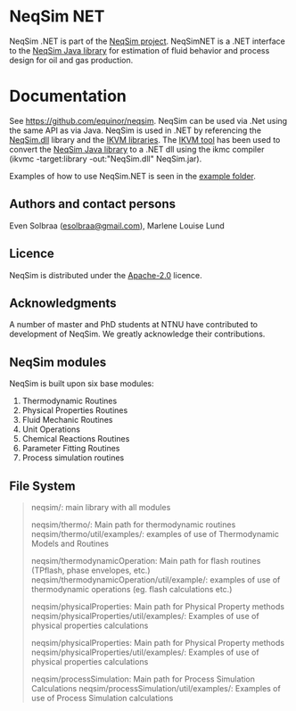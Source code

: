 # NeqSim NET
NeqSim .NET is part of the [NeqSim project](https://equinor.github.io/neqsimhome/). NeqSimNET is a .NET interface to the [NeqSim Java library](https://github.com/equinor/neqsim) for estimation of fluid behavior and process design for oil and gas production.

# Documentation
See https://github.com/equinor/neqsim. NeqSim can be used via .Net using the same API as via Java. NeqSim is used in .NET by referencing the [NeqSim.dll](https://github.com/equinor/neqsimNET/tree/master/lib) library and the [IKVM libraries](https://github.com/equinor/neqsimNET/tree/master/ikvm-bin). The [IKVM tool](https://www.ikvm.net/) has been used to convert the [NeqSim Java library](https://github.com/equinor/neqsim) to a .NET dll using the ikmc compiler (ikvmc -target:library -out:"NeqSim.dll" NeqSim.jar).

Examples of how to use NeqSim.NET is seen in the [example folder](https://github.com/equinor/neqsimNET/tree/master/examples).

## Authors and contact persons
Even Solbraa (esolbraa@gmail.com),  Marlene Louise Lund

## Licence
NeqSim is distributed under the [Apache-2.0](https://github.com/equinor/neqsimsource/blob/master/LICENSE) licence.

## Acknowledgments
A number of master and PhD students at NTNU have contributed to development of NeqSim. We greatly acknowledge their contributions.

## NeqSim modules
NeqSim is built upon six base modules:
1. Thermodynamic Routines
2. Physical Properties Routines
3. Fluid Mechanic Routines
4. Unit Operations
5. Chemical Reactions Routines
6. Parameter Fitting Routines
7. Process simulation routines


## File System
>neqsim/: main library with all modules 
>
>neqsim/thermo/: Main path for thermodynamic routines
>neqsim/thermo/util/examples/: examples of use of Thermodynamic Models and Routines
>
>neqsim/thermodynamicOperation: Main path for flash routines (TPflash, phase envelopes, etc.)
>neqsim/thermodynamicOperation/util/example/: examples of use of thermodynamic operations (eg. flash calculations etc.)
>
>neqsim/physicalProperties: Main path for Physical Property methods
>neqsim/physicalProperties/util/examples/: Examples of use of physical properties calculations
>
>neqsim/physicalProperties: Main path for Physical Property methods
>neqsim/physicalProperties/util/examples/: Examples of use of physical properties calculations
>
>neqsim/processSimulation: Main path for Process Simulation Calculations
>neqsim/processSimulation/util/examples/: Examples of use of Process Simulation calculations

